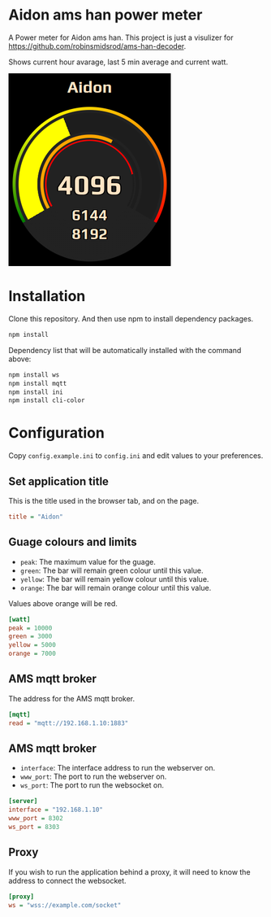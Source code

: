 # Aidon ams han power meter

A Power meter for Aidon ams han. This project is just a visulizer for https://github.com/robinsmidsrod/ams-han-decoder.

Shows current hour avarage, last 5 min average and current watt.

<img src="screenshot.png"/>

# Installation
Clone this repository. And then use npm to install dependency packages.

```sh
npm install
```

Dependency list that will be automatically installed with the command above:
```sh
npm install ws
npm install mqtt
npm install ini
npm install cli-color
```

# Configuration
Copy `config.example.ini` to `config.ini` and edit values to your preferences.

## Set application title
This is the title used in the browser tab, and on the page.
```ini
title = "Aidon"
```

## Guage colours and limits
* `peak`: The maximum value for the guage.
* `green`: The bar will remain green colour until this value.
* `yellow`: The bar will remain yellow colour until this value.
* `orange`: The bar will remain orange colour until this value.

Values above orange will be red.
```ini
[watt]
peak = 10000
green = 3000
yellow = 5000
orange = 7000
```

## AMS mqtt broker
The address for the AMS mqtt broker.
```ini
[mqtt]
read = "mqtt://192.168.1.10:1883"
```

## AMS mqtt broker
* `interface`: The interface address to run the webserver on.
* `www_port`: The port to run the webserver on.
* `ws_port`: The port to run the websocket on.
```ini
[server]
interface = "192.168.1.10"
www_port = 8302
ws_port = 8303
```

## Proxy
If you wish to run the application behind a proxy, it will need to know the address to connect the websocket.
```ini
[proxy]
ws = "wss://example.com/socket"
```
